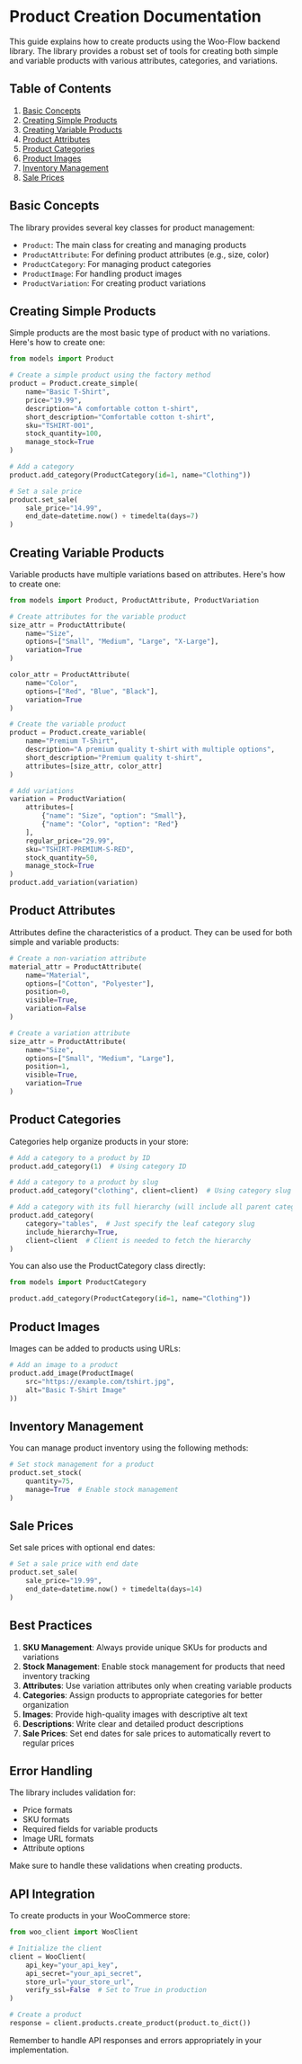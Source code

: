 # Product Creation Documentation

This guide explains how to create products using the Woo-Flow backend library. The library provides a robust set of tools for creating both simple and variable products with various attributes, categories, and variations.

## Table of Contents
1. [Basic Concepts](#basic-concepts)
2. [Creating Simple Products](#creating-simple-products)
3. [Creating Variable Products](#creating-variable-products)
4. [Product Attributes](#product-attributes)
5. [Product Categories](#product-categories)
6. [Product Images](#product-images)
7. [Inventory Management](#inventory-management)
8. [Sale Prices](#sale-prices)

## Basic Concepts

The library provides several key classes for product management:

- `Product`: The main class for creating and managing products
- `ProductAttribute`: For defining product attributes (e.g., size, color)
- `ProductCategory`: For managing product categories
- `ProductImage`: For handling product images
- `ProductVariation`: For creating product variations

## Creating Simple Products

Simple products are the most basic type of product with no variations. Here's how to create one:

```python
from models import Product

# Create a simple product using the factory method
product = Product.create_simple(
    name="Basic T-Shirt",
    price="19.99",
    description="A comfortable cotton t-shirt",
    short_description="Comfortable cotton t-shirt",
    sku="TSHIRT-001",
    stock_quantity=100,
    manage_stock=True
)

# Add a category
product.add_category(ProductCategory(id=1, name="Clothing"))

# Set a sale price
product.set_sale(
    sale_price="14.99",
    end_date=datetime.now() + timedelta(days=7)
)
```

## Creating Variable Products

Variable products have multiple variations based on attributes. Here's how to create one:

```python
from models import Product, ProductAttribute, ProductVariation

# Create attributes for the variable product
size_attr = ProductAttribute(
    name="Size",
    options=["Small", "Medium", "Large", "X-Large"],
    variation=True
)

color_attr = ProductAttribute(
    name="Color",
    options=["Red", "Blue", "Black"],
    variation=True
)

# Create the variable product
product = Product.create_variable(
    name="Premium T-Shirt",
    description="A premium quality t-shirt with multiple options",
    short_description="Premium quality t-shirt",
    attributes=[size_attr, color_attr]
)

# Add variations
variation = ProductVariation(
    attributes=[
        {"name": "Size", "option": "Small"},
        {"name": "Color", "option": "Red"}
    ],
    regular_price="29.99",
    sku="TSHIRT-PREMIUM-S-RED",
    stock_quantity=50,
    manage_stock=True
)
product.add_variation(variation)
```

## Product Attributes

Attributes define the characteristics of a product. They can be used for both simple and variable products:

```python
# Create a non-variation attribute
material_attr = ProductAttribute(
    name="Material",
    options=["Cotton", "Polyester"],
    position=0,
    visible=True,
    variation=False
)

# Create a variation attribute
size_attr = ProductAttribute(
    name="Size",
    options=["Small", "Medium", "Large"],
    position=1,
    visible=True,
    variation=True
)
```

## Product Categories

Categories help organize products in your store:

```python
# Add a category to a product by ID
product.add_category(1)  # Using category ID

# Add a category to a product by slug
product.add_category("clothing", client=client)  # Using category slug with client for lookup

# Add a category with its full hierarchy (will include all parent categories)
product.add_category(
    category="tables",  # Just specify the leaf category slug
    include_hierarchy=True,
    client=client  # Client is needed to fetch the hierarchy
)
```

You can also use the ProductCategory class directly:

```python
from models import ProductCategory

product.add_category(ProductCategory(id=1, name="Clothing"))
```

## Product Images

Images can be added to products using URLs:

```python
# Add an image to a product
product.add_image(ProductImage(
    src="https://example.com/tshirt.jpg",
    alt="Basic T-Shirt Image"
))
```

## Inventory Management

You can manage product inventory using the following methods:

```python
# Set stock management for a product
product.set_stock(
    quantity=75,
    manage=True  # Enable stock management
)
```

## Sale Prices

Set sale prices with optional end dates:

```python
# Set a sale price with end date
product.set_sale(
    sale_price="19.99",
    end_date=datetime.now() + timedelta(days=14)
)
```

## Best Practices

1. **SKU Management**: Always provide unique SKUs for products and variations
2. **Stock Management**: Enable stock management for products that need inventory tracking
3. **Attributes**: Use variation attributes only when creating variable products
4. **Categories**: Assign products to appropriate categories for better organization
5. **Images**: Provide high-quality images with descriptive alt text
6. **Descriptions**: Write clear and detailed product descriptions
7. **Sale Prices**: Set end dates for sale prices to automatically revert to regular prices

## Error Handling

The library includes validation for:
- Price formats
- SKU formats
- Required fields for variable products
- Image URL formats
- Attribute options

Make sure to handle these validations when creating products.

## API Integration

To create products in your WooCommerce store:

```python
from woo_client import WooClient

# Initialize the client
client = WooClient(
    api_key="your_api_key",
    api_secret="your_api_secret",
    store_url="your_store_url",
    verify_ssl=False  # Set to True in production
)

# Create a product
response = client.products.create_product(product.to_dict())
```

Remember to handle API responses and errors appropriately in your implementation.
